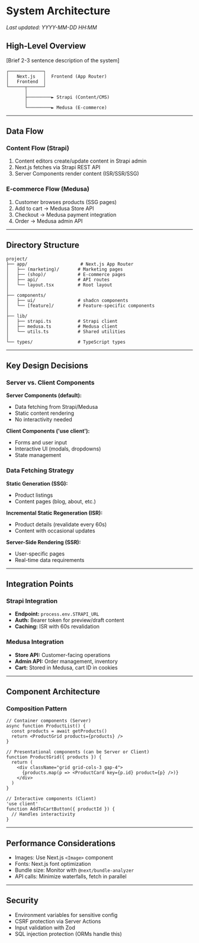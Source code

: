 # System Architecture

*Last updated: YYYY-MM-DD HH:MM*

## High-Level Overview

[Brief 2-3 sentence description of the system]

```
┌─────────────┐
│   Next.js   │  Frontend (App Router)
│   Frontend  │
└──────┬──────┘
       │
       ├─────────► Strapi (Content/CMS)
       │
       └─────────► Medusa (E-commerce)
```

---

## Data Flow

### Content Flow (Strapi)
1. Content editors create/update content in Strapi admin
2. Next.js fetches via Strapi REST API
3. Server Components render content (ISR/SSR/SSG)

### E-commerce Flow (Medusa)
1. Customer browses products (SSG pages)
2. Add to cart → Medusa Store API
3. Checkout → Medusa payment integration
4. Order → Medusa admin API

---

## Directory Structure

```
project/
├── app/                    # Next.js App Router
│   ├── (marketing)/       # Marketing pages
│   ├── (shop)/            # E-commerce pages
│   ├── api/               # API routes
│   └── layout.tsx         # Root layout
│
├── components/
│   ├── ui/                # shadcn components
│   └── [feature]/         # Feature-specific components
│
├── lib/
│   ├── strapi.ts          # Strapi client
│   ├── medusa.ts          # Medusa client
│   └── utils.ts           # Shared utilities
│
└── types/                 # TypeScript types
```

---

## Key Design Decisions

### Server vs. Client Components

**Server Components (default):**
- Data fetching from Strapi/Medusa
- Static content rendering
- No interactivity needed

**Client Components ('use client'):**
- Forms and user input
- Interactive UI (modals, dropdowns)
- State management

### Data Fetching Strategy

**Static Generation (SSG):**
- Product listings
- Content pages (blog, about, etc.)

**Incremental Static Regeneration (ISR):**
- Product details (revalidate every 60s)
- Content with occasional updates

**Server-Side Rendering (SSR):**
- User-specific pages
- Real-time data requirements

---

## Integration Points

### Strapi Integration
- **Endpoint:** `process.env.STRAPI_URL`
- **Auth:** Bearer token for preview/draft content
- **Caching:** ISR with 60s revalidation

### Medusa Integration
- **Store API:** Customer-facing operations
- **Admin API:** Order management, inventory
- **Cart:** Stored in Medusa, cart ID in cookies

---

## Component Architecture

### Composition Pattern

```tsx
// Container components (Server)
async function ProductList() {
  const products = await getProducts()
  return <ProductGrid products={products} />
}

// Presentational components (can be Server or Client)
function ProductGrid({ products }) {
  return (
    <div className="grid grid-cols-3 gap-4">
      {products.map(p => <ProductCard key={p.id} product={p} />)}
    </div>
  )
}

// Interactive components (Client)
'use client'
function AddToCartButton({ productId }) {
  // Handles interactivity
}
```

---

## Performance Considerations

- Images: Use Next.js `<Image>` component
- Fonts: Next.js font optimization
- Bundle size: Monitor with `@next/bundle-analyzer`
- API calls: Minimize waterfalls, fetch in parallel

---

## Security

- Environment variables for sensitive config
- CSRF protection via Server Actions
- Input validation with Zod
- SQL injection protection (ORMs handle this)
